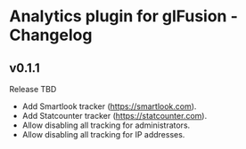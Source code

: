 # Analytics plugin for glFusion - Changelog

## v0.1.1
Release TBD
  * Add Smartlook tracker (https://smartlook.com).
  * Add Statcounter tracker (https://statcounter.com).
  * Allow disabling all tracking for administrators.
  * Allow disabling all tracking for IP addresses.

